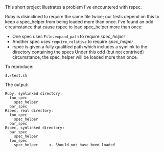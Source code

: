 This short project illustrates a problem I've encountered with rspec.

Ruby is disinclined to require the same file twice; our tests depend
on this to keep a spec_helper from being loaded more than once.  I've
found an odd circumstance that cause rspec to load spec_helper more
than once:

* One spec uses `File.expand_path` to require *spec_helper*
* Another spec uses `require_relative` to require *spec_helper*
* rspec is given a fully qualified path which includes a symlink to
  the directory containing the specs Under this odd (but not
  contrived) circumstance, the spec_helper will be loaded more than
  once.

To reproduce:

    $./test.sh

The output:

    Ruby, symlinked directory:
      foo_spec
        spec_helper
      bar_spec
    Rspec, real directory:
      foo_spec
        spec_helper
      bar_spec
    Rspec, symlinked directory:
      bar_spec
        spec_helper
      foo_spec
        spec_helper     <- Should not have been loaded
